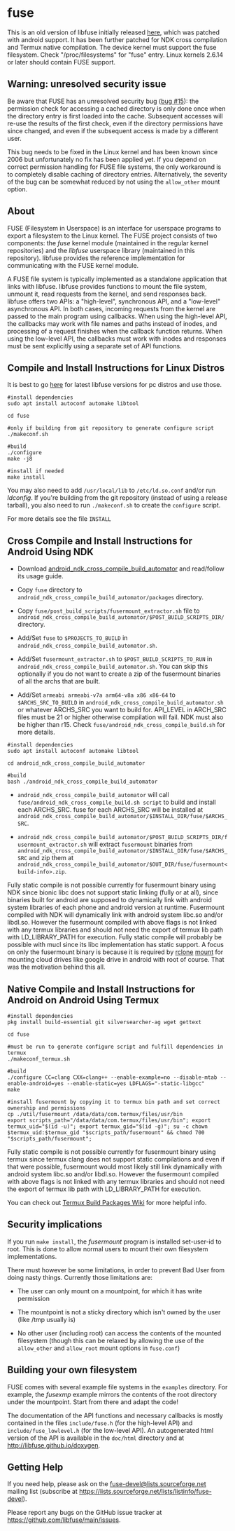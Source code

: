 # fuse

This is an old version of libfuse initially released [here](https://github.com/LineageOS/android_external_fuse/tree/cm-14.1), which was patched with android support. It has been further patched for NDK cross compilation and Termux native compilation. The device kernel must support the fuse filesystem. Check "/proc/filesystems" for "fuse" entry. Linux kernels 2.6.14 or later
should contain FUSE support.

## Warning: unresolved security issue

Be aware that FUSE has an unresolved security bug
([bug #15](https://github.com/libfuse/libfuse/issues/15)): the
permission check for accessing a cached directory is only done once
when the directory entry is first loaded into the cache. Subsequent
accesses will re-use the results of the first check, even if the
directory permissions have since changed, and even if the subsequent
access is made by a different user.

This bug needs to be fixed in the Linux kernel and has been known
since 2006 but unfortunately no fix has been applied yet. If you
depend on correct permission handling for FUSE file systems, the only
workaround is to completely disable caching of directory
entries. Alternatively, the severity of the bug can be somewhat
reduced by not using the `allow_other` mount option.


## About

FUSE (Filesystem in Userspace) is an interface for userspace programs
to export a filesystem to the Linux kernel. The FUSE project consists
of two components: the *fuse* kernel module (maintained in the regular
kernel repositories) and the *libfuse* userspace library (maintained
in this repository). libfuse provides the reference implementation
for communicating with the FUSE kernel module.

A FUSE file system is typically implemented as a standalone
application that links with libfuse. libfuse provides functions to
mount the file system, unmount it, read requests from the kernel, and
send responses back. libfuse offers two APIs: a "high-level",
synchronous API, and a "low-level" asynchronous API. In both cases,
incoming requests from the kernel are passed to the main program using
callbacks. When using the high-level API, the callbacks may work with
file names and paths instead of inodes, and processing of a request
finishes when the callback function returns. When using the low-level
API, the callbacks must work with inodes and responses must be sent
explicitly using a separate set of API functions.


## Compile and Install Instructions for Linux Distros

It is best to go [here](https://github.com/libfuse/libfuse) for latest libfuse versions for pc distros and use those.
```
#install dependencies
sudo apt install autoconf automake libtool

cd fuse

#only if building from git repository to generate configure script
./makeconf.sh

#build
./configure
make -j8

#install if needed
make install
```

You may also need to add `/usr/local/lib` to `/etc/ld.so.conf` and/or
run *ldconfig*. If you're building from the git repository (instead of
using a release tarball), you also need to run `./makeconf.sh` to
create the `configure` script.

For more details see the file `INSTALL`


## Cross Compile and Install Instructions for Android Using NDK

- Download [android_ndk_cross_compile_build_automator](https://github.com/agnostic-apollo/Android-NDK-Cross-Compile-Build-Automator) and read/follow its usage guide.

- Copy `fuse` directory to `android_ndk_cross_compile_build_automator/packages` directory.

- Copy `fuse/post_build_scripts/fusermount_extractor.sh` file to `android_ndk_cross_compile_build_automator/$POST_BUILD_SCRIPTS_DIR/` directory.

- Add/Set `fuse` to `$PROJECTS_TO_BUILD` in `android_ndk_cross_compile_build_automator.sh`.

- Add/Set `fusermount_extractor.sh` to `$POST_BUILD_SCRIPTS_TO_RUN` in `android_ndk_cross_compile_build_automator.sh`. You can skip this optionally if you do not want to create a zip of the fusermount binaries of all the archs that are built.

- Add/Set `armeabi armeabi-v7a arm64-v8a x86 x86-64` to `$ARCHS_SRC_TO_BUILD` in `android_ndk_cross_compile_build_automator.sh` or whatever ARCHS_SRC you want to build for. API_LEVEL in ARCH_SRC files must be 21 or higher otherwise compilation will fail. NDK must also be higher than r15. Check `fuse/android_ndk_cross_compile_build.sh` for more details.

```
#install dependencies
sudo apt install autoconf automake libtool

cd android_ndk_cross_compile_build_automator

#build
bash ./android_ndk_cross_compile_build_automator

```

- `android_ndk_cross_compile_build_automator` will call `fuse/android_ndk_cross_compile_build.sh script` to build and install each ARCHS_SRC. fuse for each ARCHS_SRC will be installed at `android_ndk_cross_compile_build_automator/$INSTALL_DIR/fuse/$ARCHS_SRC`.

- `android_ndk_cross_compile_build_automator/$POST_BUILD_SCRIPTS_DIR/fusermount_extractor.sh` will extract `fusermount` binaries from `android_ndk_cross_compile_build_automator/$INSTALL_DIR/fuse/$ARCHS_SRC` and zip them at `android_ndk_cross_compile_build_automator/$OUT_DIR/fuse/fusermount<build-info>.zip`.


Fully static compile is not possible currently for fusermount binary using NDK since bionic libc does not support static linking (fully or at all), since binaries built for android are supposed to dynamically link with android system libraries of each phone and android version at runtime. Fusermount compiled with NDK will dynamically link with android system libc.so and/or libdl.so.
However the fusermount compiled with above flags is not linked with any termux libraries and should not need the export of termux lib path with LD_LIBRARY_PATH for execution. Fully static compile will probably be possible with mucl since its libc implementation has static support. A focus on only the fusermount binary is because it is required by [rclone](https://rclone.org) [mount](https://rclone.org/commands/rclone_mount) for mounting cloud drives like google drive in android with root of course. That was the motivation behind this all. 


## Native Compile and Install Instructions for Android on Android Using Termux

```
#install dependencies
pkg install build-essential git silversearcher-ag wget gettext

cd fuse

#must be run to generate configure script and fulfill dependencies in termux
./makeconf_termux.sh

#build
./configure CC=clang CXX=clang++ --enable-example=no --disable-mtab --enable-android=yes --enable-static=yes LDFLAGS="-static-libgcc"
make

#install fusermount by copying it to termux bin path and set correct ownership and permissions
cp ./util/fusermount /data/data/com.termux/files/usr/bin
export scripts_path="/data/data/com.termux/files/usr/bin"; export termux_uid="$(id -u)"; export termux_gid="$(id -g)"; su -c chown $termux_uid:$termux_gid "$scripts_path/fusermount" && chmod 700 "$scripts_path/fusermount";

```

Fully static compile is not possible currently for fusermount binary using termux since termux clang does not support static compilations and even if that were possible, fusermount would most likely still link dynamically with android system libc.so and/or libdl.so.
However the fusermount compiled with above flags is not linked with any termux libraries and should not need the export of termux lib path with LD_LIBRARY_PATH for execution.  

You can check out [Termux Build Packages Wiki](https://wiki.termux.com/wiki/Building_packages) for more helpful info.


## Security implications

If you run `make install`, the *fusermount* program is installed
set-user-id to root.  This is done to allow normal users to mount
their own filesystem implementations.

There must however be some limitations, in order to prevent Bad User from
doing nasty things.  Currently those limitations are:

  - The user can only mount on a mountpoint, for which it has write
    permission

  - The mountpoint is not a sticky directory which isn't owned by the
    user (like /tmp usually is)

  - No other user (including root) can access the contents of the
    mounted filesystem (though this can be relaxed by allowing the use
    of the `allow_other` and `allow_root` mount options in `fuse.conf`)


## Building your own filesystem

FUSE comes with several example file systems in the `examples`
directory. For example, the *fusexmp* example mirrors the contents of
the root directory under the mountpoint. Start from there and adapt
the code!

The documentation of the API functions and necessary callbacks is
mostly contained in the files `include/fuse.h` (for the high-level
API) and `include/fuse_lowlevel.h` (for the low-level API). An
autogenerated html version of the API is available in the `doc/html`
directory and at http://libfuse.github.io/doxygen.


## Getting Help

If you need help, please ask on the <fuse-devel@lists.sourceforge.net>
mailing list (subscribe at
https://lists.sourceforge.net/lists/listinfo/fuse-devel).

Please report any bugs on the GitHub issue tracker at
https://github.com/libfuse/main/issues.


